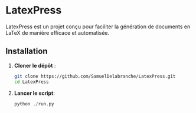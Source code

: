 # LatexPress
 
LatexPress est un projet conçu pour faciliter la génération de documents en LaTeX de manière efficace et automatisée.

## Installation

1. **Cloner le dépôt** :
   ```bash
   git clone https://github.com/SamuelDelabranche/LatexPress.git
   cd LatexPress

2. **Lancer le script**:
    ```python
    python ./run.py